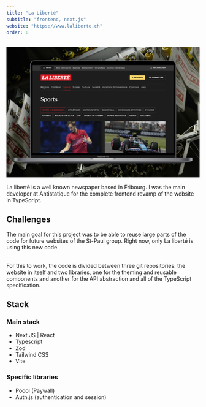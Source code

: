 ```yaml
---
title: "La Liberté"
subtitle: "frontend, next.js"
website: "https://www.laliberte.ch"
order: 0
---
```


![Site la Liberté](../../assets/la-liberte.jpeg)

La liberté is a well known newspaper based in Fribourg. I was the main developer at Antistatique for the complete frontend revamp of the website in TypeScript.

## Challenges

The main goal for this project was to be able to reuse large parts of the code for future websites of the St-Paul group. Right now, only La liberté is using this new code.<br/><br/>

For this to work, the code is divided between three git repositories: the website in itself and two libraries, one for the theming and reusable components and another for the API abstraction and all of the TypeScript specification.

## Stack

### Main stack

- Next.JS | React
- Typescript
- Zod
- Tailwind CSS
- Vite

### Specific libraries

- Poool (Paywall)
- Auth.js (authentication and session)
